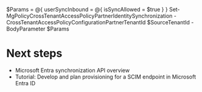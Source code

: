 <!-- PageHeader="PowerShell" -->

$Params = @{
    userSyncInbound = @{
        isSyncAllowed = $true
    }
}
Set-MgPolicyCrossTenantAccessPolicyPartnerIdentitySynchronization -CrossTenantAccessPolicyConfigurationPartnerTenantId $SourceTenantId -BodyParameter $Params

Next steps
===

- Microsoft Entra synchronization API overview
- Tutorial: Develop and plan provisioning for a SCIM endpoint in Microsoft Entra ID